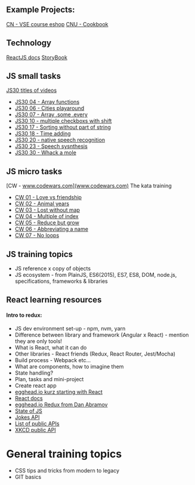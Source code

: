 
## Example Projects:

[CN - VSE course eshop](https://github.com/cngroupdk/vse-4it445)
[CNU - Cookbook](https://github.com/cngroupdk/cnu-cookbook)

## Technology

[ReactJS docs](https://reactjs.org/)
[StoryBook](https://storybook.js.org/)

## JS small tasks

[JS30 titles of videos](https://github.com/wesbos/Wes-Bos-Captions/tree/master/JS3)

* [JS30 04 - Array functions](https://github.com/wesbos/JavaScript30/blob/master/04%20-%20Array%20Cardio%20Day%201/index-START.html)
* [JS30 06 - Cities playaround](https://github.com/wesbos/JavaScript30/blob/master/06%20-%20Type%20Ahead/index-START.html)
* [JS30 07 - Array .some .every](https://github.com/wesbos/JavaScript30/blob/master/07%20-%20Array%20Cardio%20Day%202/index-START.html)
* [JS30 10 - multiple checkboxs with shift](https://github.com/wesbos/JavaScript30/blob/master/10%20-%20Hold%20Shift%20and%20Check%20Checkboxes/index-START.html)
* [JS30 17 - Sorting without part of string](https://github.com/wesbos/JavaScript30/blob/master/17%20-%20Sort%20Without%20Articles/index-START.html)
* [JS30 18 - Time adding](https://github.com/wesbos/JavaScript30/blob/master/18%20-%20Adding%20Up%20Times%20with%20Reduce/index-START.html)
* [JS30 20 - native speech recognition](https://github.com/wesbos/JavaScript30/blob/master/20%20-%20Speech%20Detection/index-START.html)
* [JS30 23 - Speech sysnthesis](https://github.com/wesbos/JavaScript30/blob/master/23%20-%20Speech%20Synthesis/index-START.html)
* [JS30 30 - Whack a mole](https://github.com/wesbos/JavaScript30/blob/master/30%20-%20Whack%20A%20Mole/index-START.html)


## JS micro tasks

[CW - www.codewars.com](www.codewars.com) The kata training

* [CW 01 - Love vs friendship](https://www.codewars.com/kata/love-vs-friendship/train/javascript)
* [CW 02 - Animal years](https://www.codewars.com/kata/cat-years-dog-years)
* [CW 03 - Lost without map](https://www.codewars.com/kata/beginner-lost-without-a-map)
* [CW 04 - Multiple of index](https://www.codewars.com/kata/multiple-of-index)
* [CW 05 - Reduce but grow](http://www.codewars.com/kata/beginner-reduce-but-grow)
* [CW 06 - Abbreviating a name](http://www.codewars.com/kata/abbreviate-a-two-word-name)
* [CW 07 - No loops](http://www.codewars.com/kata/no-loops-2-you-only-need-one)


## JS training topics

* JS reference x copy of objects
* JS ecosystem - from PlainJS, ES6(2015), ES7, ES8, DOM, node.js, specifications, frameworks & libraries

## React learning resources

#### Intro to redux:

* JS dev environment set-up - npm, nvm, yarn
* Difference between library and framework (Angular x React) - mention they are only tools!
* What is React, what it can do
* Other libraries - React friends (Redux, React Router, Jest/Mocha)
* Build process - Webpack etc...
* What are components, how to imagine them
* State handling?
* Plan, tasks and mini-project
* Create react app
* [egghead.io kurz starting with React](https://egghead.io/courses/start-learning-react)
* [React docs](https://reactjs.org/docs/hello-world.html)
* [egghead.io Redux from Dan Abramov](https://egghead.io/courses/getting-started-with-redux)
* [State of JS](https://stateofjs.com/)
* [Jokes API](https://api.chucknorris.io/)
* [List of public APIs](https://github.com/toddmotto/public-apis)
* [XKCD public API](https://xkcd.com/json.html)

# General training topics

* CSS tips and tricks from modern to legacy
* GIT basics
